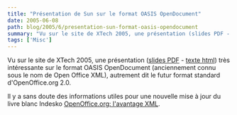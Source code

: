 ```yaml
---
title: "Présentation de Sun sur le format OASIS OpenDocument"
date: 2005-06-08
path: blog/2005/6/presentation-sun-format-oasis-opendocument
summary: "Vu sur le site de XTech 2005, une présentation (slides PDF - texte html) tr&#232;s int&#233;ressante sur le format OASIS OpenDocument (anciennement connu sous le nom de Open Office XML), autrement dit le futur format standard d'OpenOffice.org 2.0."
tags: ['Misc']
---
```


Vu sur le site de XTech 2005, une présentation (<a href="http://www.idealliance.org/proceedings/xtech05/slides/brauer/xtech2005-opendocument.pdf">slides PDF</a> - <a href="http://www.idealliance.org/proceedings/xtech05/papers/03-02-02/">texte
html</a>) tr&#232;s int&#233;ressante sur le format OASIS OpenDocument (anciennement 
connu sous le nom de Open Office XML), autrement dit le futur format 
standard d'OpenOffice.org 2.0.

Il y a sans doute des informations utiles pour une nouvelle mise &#224; jour du 
livre blanc Indesko <a href="/assets/pdf/ooo-avantage-xml.pdf">OpenOffice.org: l'avantage XML</a>. 

